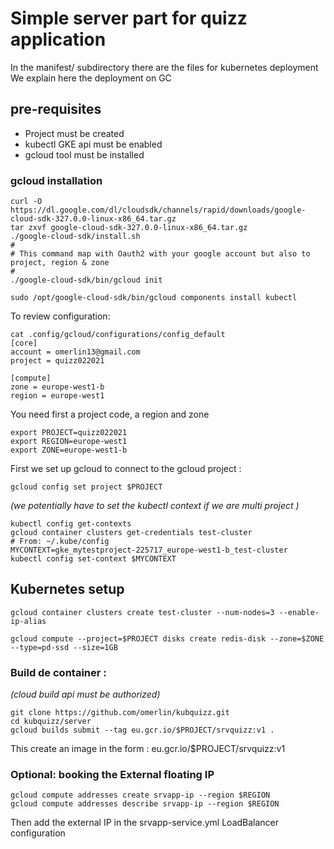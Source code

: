 # Simple server part for quizz application
In the manifest/ subdirectory there are the files for kubernetes deployment
We explain here the deployment on GC

## pre-requisites

* Project must be created 
* kubectl GKE api must be enabled
* gcloud tool must be installed

### gcloud installation
```
curl -O https://dl.google.com/dl/cloudsdk/channels/rapid/downloads/google-cloud-sdk-327.0.0-linux-x86_64.tar.gz
tar zxvf google-cloud-sdk-327.0.0-linux-x86_64.tar.gz
./google-cloud-sdk/install.sh
#
# This command map with Oauth2 with your google account but also to project, region & zone
#
./google-cloud-sdk/bin/gcloud init
```


```
sudo /opt/google-cloud-sdk/bin/gcloud components install kubectl
```

To review configuration:
```
cat .config/gcloud/configurations/config_default
[core]
account = omerlin13@gmail.com
project = quizz022021

[compute]
zone = europe-west1-b
region = europe-west1
```


You need first a project code, a region and zone
```
export PROJECT=quizz022021
export REGION=europe-west1
export ZONE=europe-west1-b
```
First we set up gcloud to connect to the gcloud project :
```
gcloud config set project $PROJECT

```

*(we potentially have to set the kubectl context if we are multi project )*
```
kubectl config get-contexts
gcloud container clusters get-credentials test-cluster
# From: ~/.kube/config
MYCONTEXT=gke_mytestproject-225717_europe-west1-b_test-cluster
kubectl config set-context $MYCONTEXT
```
## Kubernetes setup

```
gcloud container clusters create test-cluster --num-nodes=3 --enable-ip-alias

gcloud compute --project=$PROJECT disks create redis-disk --zone=$ZONE --type=pd-ssd --size=1GB
```

### Build de container : 
*(cloud build api must be authorized)*
```
git clone https://github.com/omerlin/kubquizz.git
cd kubquizz/server
gcloud builds submit --tag eu.gcr.io/$PROJECT/srvquizz:v1 .
```
This create an image in the form : eu.gcr.io/$PROJECT/srvquizz:v1

### Optional: booking the External floating IP
```
gcloud compute addresses create srvapp-ip --region $REGION
gcloud compute addresses describe srvapp-ip --region $REGION
```

Then add the external IP in the srvapp-service.yml LoadBalancer configuration


